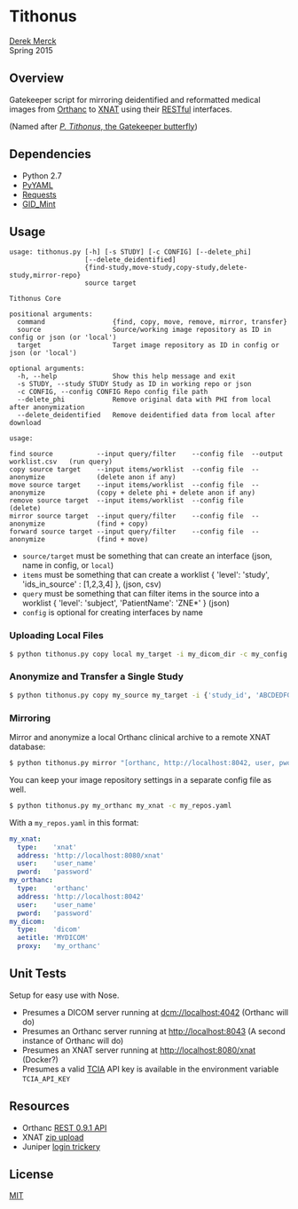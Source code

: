 Tithonus
=============================

[Derek Merck](derek_merck@brown.edu)  
Spring 2015

## Overview

Gatekeeper script for mirroring deidentified and reformatted medical images from [Orthanc][] to [XNAT][] using their [RESTful][] interfaces.

(Named after [_P. Tithonus_, the Gatekeeper butterfly][tithonus])

[Orthanc]: http://www.orthanc-server.com
[XNAT]: http://www.xnat.org
[tithonus]: http://en.wikipedia.org/wiki/Gatekeeper_(butterfly)
[restful]: http://en.wikipedia.org/wiki/Representational_state_transfer

## Dependencies

- Python 2.7
- [PyYAML](http://pyyaml.org)
- [Requests](http://docs.python-requests.org/en/latest/)
- [GID_Mint](https://github.com/derekmerck/GID_Mint)


## Usage

```
usage: tithonus.py [-h] [-s STUDY] [-c CONFIG] [--delete_phi]
                   [--delete_deidentified]
                   {find-study,move-study,copy-study,delete-study,mirror-repo}
                   source target

Tithonus Core

positional arguments:
  command                 {find, copy, move, remove, mirror, transfer}
  source                  Source/working image repository as ID in config or json (or 'local')
  target                  Target image repository as ID in config or json (or 'local')

optional arguments:
  -h, --help              Show this help message and exit
  -s STUDY, --study STUDY Study as ID in working repo or json
  -c CONFIG, --config CONFIG Repo config file path
  --delete_phi            Remove original data with PHI from local after anonymization
  --delete_deidentified   Remove deidentified data from local after download

usage:

find source           --input query/filter    --config file  --output worklist.csv   (run query)
copy source target    --input items/worklist  --config file  --anonymize             (delete anon if any)
move source target    --input items/worklist  --config file  --anonymize             (copy + delete phi + delete anon if any)
remove source target  --input items/worklist  --config file                          (delete)
mirror source target  --input query/filter    --config file  --anonymize             (find + copy)
forward source target --input query/filter    --config file  --anonymize             (find + move)
```

- `source/target` must be something that can create an interface (json, name in config, or `local`)
- `items` must be something that can create a worklist { 'level': 'study', 'ids_in_source' : [1,2,3,4] }, (json, csv)
- `query` must be something that can filter items in the source into a worklist { 'level': 'subject', 'PatientName': 'ZNE*' } (json)
- `config` is optional for creating interfaces by name


### Uploading Local Files

```bash
$ python tithonus.py copy local my_target -i my_dicom_dir -c my_config
```

### Anonymize and Transfer a Single Study

```bash
$ python tithonus.py copy my_source my_target -i {'study_id', 'ABCDEDFG'} -c my_repos.yaml --anonymize
```


### Mirroring

Mirror and anonymize a local Orthanc clinical archive to a remote XNAT database:

```bash
$ python tithonus.py mirror "[orthanc, http://localhost:8042, user, pword]" "[xnat, http://localhost:8080/xnat, user, pword]"
```

You can keep your image repository settings in a separate config file as well.

```bash
$ python tithonus.py my_orthanc my_xnat -c my_repos.yaml
```

With a `my_repos.yaml` in this format:

```yaml
my_xnat:
  type:    'xnat'
  address: 'http://localhost:8080/xnat'
  user:    'user_name'
  pword:   'password'
my_orthanc:
  type:    'orthanc'
  address: 'http://localhost:8042'
  user:    'user_name'
  pword:   'password'
my_dicom:
  type:    'dicom'
  aetitle: 'MYDICOM'
  proxy:   'my_orthanc'
```

## Unit Tests

Setup for easy use with Nose.

- Presumes a DICOM server running at <dcm://localhost:4042> (Orthanc will do)
- Presumes an Orthanc server running at <http://localhost:8043> (A second instance of Orthanc will do)
- Presumes an XNAT server running at <http://localhost:8080/xnat> (Docker?)
- Presumes a valid [TCIA][] API key is available in the environment variable `TCIA_API_KEY`

[TCIA]: http://www.cancerimagingarchive.com

## Resources

- Orthanc [REST 0.9.1 API](https://docs.google.com/spreadsheets/d/1muKHMIb9Br-59wfaQbDeLzAfKYsoWfDSXSmyt6P4EM8/pubhtml?gid=525933398&single=true)
- XNAT [zip upload](https://wiki.xnat.org/display/XKB/Uploading+Zip+Archives+to+XNAT)
- Juniper [login trickery](https://gist.github.com/oogali/778846)

## License

[MIT](http://opensource.org/licenses/mit-license.html)
